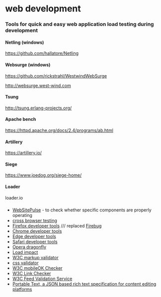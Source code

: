 # web development


### Tools for quick and easy web application load testing during development

#### Netling (windows)
https://github.com/hallatore/Netling


#### Websurge (windows)
https://github.com/rickstrahl/WestwindWebSurge

http://websurge.west-wind.com

#### Tsung
http://tsung.erlang-projects.org/

#### Apache bench
https://httpd.apache.org/docs/2.4/programs/ab.html

#### Artillery
https://artillery.io/

#### Siege
https://www.joedog.org/siege-home/




#### Loader
loader.io


### 

+ [WebSitePulse](https://www.websitepulse.com/) - to check whether specific components are properly operating
+ [cross browser testing](https://www.browserling.com/)
+ [Firefox developer tools](https://developer.mozilla.org/en-US/docs/Tools)  /// replaced [Firebug](https://getfirebug.com/)
+ [Chrome developer tools](https://developer.chrome.com/devtools)
+ [Edge developer tools](https://docs.microsoft.com/en-us/microsoft-edge/f12-devtools-guide)
+ [Safari developer tools](https://developer.apple.com/safari/tools/)
+ [Opera dragonfly](http://www.opera.com/dragonfly/)
+ [Load impact](https://loadimpact.com/)
+ [W3C markup validator](http://validator.w3.org/)
+ [css validator](http://jigsaw.w3.org/css-validator/)
+ [W3C mobileOK Checker](https://validator.w3.org/mobile)
+ [W3C Link Checker](https://validator.w3.org/checklink)
+ [W3C Feed Validation Service](https://validator.w3.org/)
+ [Portable Text, a JSON based rich text specification for content editing platforms](http://www.portabletext.org)
